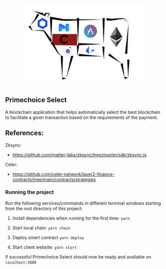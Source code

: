 <p align='center'>
    <img src='./img/logo.png' width=400/>
</p>

## Primechoice Select

A blockchain application that helps automatically select the best blockchain to facilitate a given transaction based on the requirements of the payment.

## References:

Zksync:

- https://github.com/matter-labs/zksync/tree/master/sdk/zksync.js

Celer:

- https://github.com/celer-network/layer2-finance-contracts/tree/main/contracts/strategies

<!--
https://github.com/austintgriffith/scaffold-eth#%EF%B8%8F-quick-start
-->

### Running the project

Run the following services/commands in different terminal windows starting from the root directory of this project:

1. Install dependencies when running for the first time:
   `yarn`

2. Start local chain:
   `yarn chain`

3. Deploy smart contract
   `yarn deploy`

4. Start client website:
   `yarn start`

If successful Primechoice Select should now be ready and available on `localhost:3000`
